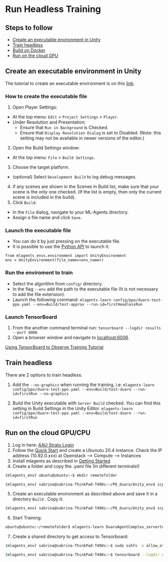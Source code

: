 # Run Headless Training
## Steps to follow
- [Create an executable environment in Unity](#Create-an-executable-environment-in-Unity)
- [Train headless](#Train-headless)
- [Build on Docker](#Build-onDocker)
- [Run on the cloud GPU](#Run-on-the-cloud-GPU)

## Create an executable environment in Unity
The tutorial to create an executable environment is on this [link](https://github.com/Unity-Technologies/ml-agents/blob/main/docs/Learning-Environment-Executable.md).

### How to create the executable file
1. Open Player Settings:
- At the top menu: `Edit` > `Project Settings` > `Player`.
- Under Resolution and Presentation:
    - Ensure that `Run in Background` is Checked.
    - Ensure that `Display Resolution Dialog` is set to Disabled. (Note: this setting may not be available in newer versions of the editor.)
2. Open the Build Settings window:
- At the top menu: `File` > `Build Settings`.
3. Choose the target platform.
- (optional) Select `Development Build` to log debug messages.
4. If any scenes are shown in the Scenes in Build list, make sure that your scene is the only one checked. (If the list is empty, then only the current scene is included in the build).
5. Click `Build`:
- In the `File` dialog, navigate to your ML-Agents directory.
- Assign a file name and click `Save`.

### Launch the executable file
- You can do it by just pressing on the executable file.
- It is possible to use the [Python API](https://github.com/Unity-Technologies/ml-agents/blob/main/docs/Python-API.md) to launch it:
```
from mlagents_envs.environment import UnityEnvironment
env = UnityEnvironment(file_name=<env_name>)
```
### Run the enviroment to train
- Select the algorithm from `config/` directory.
- In the flag `--env` add the path to the executable file (It is not necessary to add the file extension).
- Launch the following command:
`mlagents-learn config/ppo/duaro-test-ppo.yaml --env=Build/test-approx --run-id=firstHeadlessRun`

### Launch TensorBoard
1. From the another command terminal run: `tensorboard --logdir results --port 6006`
2. Open a browser window and navigate to [localhost:6006](localhost:6006).

[Using TensorBoard to Observe Training Tutorial](https://github.com/Unity-Technologies/ml-agents/blob/main/docs/Using-Tensorboard.md)

## Train headless
There are 2 options to train headless:
1. Add the `--no-graphics` when running the training, i.e:
`mlagents-learn config/ppo/duaro-test-ppo.yaml --env=Build/test-duaro --run-id=firstRun --no-graphics`

2. Build the Unity executable with `Server Build` checked. You can find this setting in Build Settings in the Unity Editor.
`mlagents-learn config/ppo/duaro-test-ppo.yaml --env=Build/test-duaro --run-id=firstRun `

## Run on the cloud GPU/CPU
1. Log in here: [AAU Strato Login](https://strato-new.claaudia.aau.dk)
2. Follow the [Quick Start](https://www.strato-docs.claaudia.aau.dk/guides/quick-start/) and create a Ubunutu 20.4 Instance. Check the IP address (10.92.0.xxx) at Openstack --> Compute --> Instances
3. Install mlagents as described in [Getting Started](../docs/GettingStarted/GettingStarted.md) 
4. Create a folder and copy the .yaml file (In different terminals!)
```bash
(mlagents_env) ubuntu@ubuntu:~$ mkdir remotefolder

(mlagents_env) sabrina@sabrina-ThinkPad-T490s:~/P8_duaro/Unity_env$ scp -i ~/strato.pem config/DuaroAgentComplex_servertest.yaml ubuntu@10.92.0.124:~/remotefolder/
```
5. Create an executable environment as described above and save it in a directory `Build` . Copy it:
```bash
(mlagents_env) sabrina@sabrina-ThinkPad-T490s:~/P8_duaro/Unity_env$ scp -i ~/strato.pem -r Build/Build ubuntu@10.92.0.124:~/remotefolder
```
6. Start Training:
```bash
ubuntu@ubuntu:~/remotefolder$ mlagents-learn DuaroAgentComplex_servertest.yaml --env=Build/ComplexScene_servertest --run-id=cpu-test-4 --no-graphics
```
7. Create a shared directory to get access to Tensorboard:
```bash
(mlagents_env) sabrina@sabrina-ThinkPad-T490s:~$ sudo sshfs -o allow_other -o nonempty -o IdentityFile=~/strato.pem  ubuntu@10.92.0.124:remotefolder ~/remoteDir

(mlagents_env) sabrina@sabrina-ThinkPad-T490s:~$ tensorboard --logdir remoteDir/results --port 6006
```
